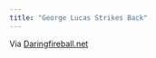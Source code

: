 ```yaml
---
title: "George Lucas Strikes Back"
---
```

<p>Via <a href="http://daringfireball.net/linked/2011/09/14/lucas" title="" target="">Daringfireball.net</a></p>
